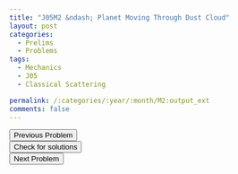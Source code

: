 ```yaml
---
title: "J05M2 &ndash; Planet Moving Through Dust Cloud"
layout: post
categories:
  - Prelims
  - Problems
tags:
  - Mechanics
  - J05
  - Classical Scattering

permalink: /:categories/:year/:month/M2:output_ext
comments: false
---
```

<object data="2005J2M.pdf" type="application/pdf" width="100%" height="500"></object>

<div class='navbar'>
	<div float='left'><button onclick="window.location='M1.html'" >Previous Problem</button></div>
	<div float='center'><button onclick="window.location='https://princetonprelim.com/prelim/14/'">Check for solutions</button></div>
	<div float='right'><button onclick="window.location='M3.html'" > Next Problem</button></div>
</div>
